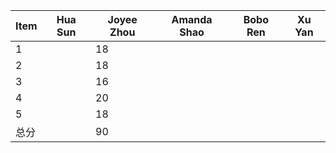 
|Item |Hua Sun |Joyee Zhou |Amanda Shao |Bobo Ren |Xu Yan |
|-----|--------|-----------|------------|---------|-------|
|1    |       |     18     |           |        |      |
|2    |       |     18    |           |        |      |
|3    |       |     16     |           |        |      |
|4    |       |     20     |           |        |      |
|5    |       |     18     |           |        |      |
|总分  |       |     90    |           |        |      |
